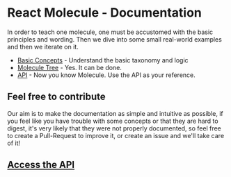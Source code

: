 # React Molecule - Documentation

In order to teach one molecule, one must be accustomed with the basic principles and wording. Then we dive into some small real-world examples and then we iterate on it.

- [Basic Concepts](./CONCEPTS.md) - Understand the basic taxonomy and logic
- [Molecule Tree](./MOLECULE_TREE.md) - Yes. It can be done.
- [API](./API.md) - Now you know Molecule. Use the API as your reference.

## Feel free to contribute

Our aim is to make the documentation as simple and intuitive as possible, if you feel like you have trouble with some concepts or that they are hard to digest, it's very likely that they were not properly documented, so feel free to create a Pull-Request to improve it, or create an issue and we'll take care of it!

## [Access the API](./API.md)
